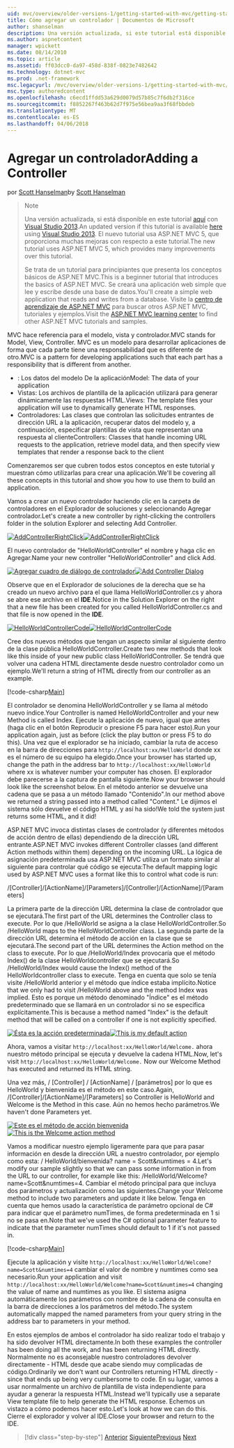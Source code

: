 ```yaml
---
uid: mvc/overview/older-versions-1/getting-started-with-mvc/getting-started-with-mvc-part2
title: Cómo agregar un controlador | Documentos de Microsoft
author: shanselman
description: Una versión actualizada, si este tutorial está disponible aquí con Visual Studio 2013. El nuevo tutorial usa ASP.NET MVC 5, que proporciona muchas mejoras con respecto a t...
ms.author: aspnetcontent
manager: wpickett
ms.date: 08/14/2010
ms.topic: article
ms.assetid: ff03dcc0-da97-458d-838f-0823e7482642
ms.technology: dotnet-mvc
ms.prod: .net-framework
msc.legacyurl: /mvc/overview/older-versions-1/getting-started-with-mvc/getting-started-with-mvc-part2
msc.type: authoredcontent
ms.openlocfilehash: c6ecd1ffdd53a629d0079d57b85c7f6db2f316ce
ms.sourcegitcommit: f8852267f463b62d7f975e56bea9aa3f68fbbdeb
ms.translationtype: MT
ms.contentlocale: es-ES
ms.lasthandoff: 04/06/2018
---
```

<a name="adding-a-controller"></a><span data-ttu-id="d714e-104">Agregar un controlador</span><span class="sxs-lookup"><span data-stu-id="d714e-104">Adding a Controller</span></span>
====================
<span data-ttu-id="d714e-105">por [Scott Hanselman](https://github.com/shanselman)</span><span class="sxs-lookup"><span data-stu-id="d714e-105">by [Scott Hanselman](https://github.com/shanselman)</span></span>

> > [!NOTE]
> > <span data-ttu-id="d714e-106">Una versión actualizada, si está disponible en este tutorial [aquí](../../getting-started/introduction/getting-started.md) con [Visual Studio 2013](https://www.microsoft.com/visualstudio/eng/2013-downloads).</span><span class="sxs-lookup"><span data-stu-id="d714e-106">An updated version if this tutorial is available [here](../../getting-started/introduction/getting-started.md) using [Visual Studio 2013](https://www.microsoft.com/visualstudio/eng/2013-downloads).</span></span> <span data-ttu-id="d714e-107">El nuevo tutorial usa ASP.NET MVC 5, que proporciona muchas mejoras con respecto a este tutorial.</span><span class="sxs-lookup"><span data-stu-id="d714e-107">The new tutorial uses ASP.NET MVC 5, which provides many improvements over this tutorial.</span></span>
> 
> 
> <span data-ttu-id="d714e-108">Se trata de un tutorial para principiantes que presenta los conceptos básicos de ASP.NET MVC.</span><span class="sxs-lookup"><span data-stu-id="d714e-108">This is a beginner tutorial that introduces the basics of ASP.NET MVC.</span></span> <span data-ttu-id="d714e-109">Se creará una aplicación web simple que lee y escribe desde una base de datos.</span><span class="sxs-lookup"><span data-stu-id="d714e-109">You'll create a simple web application that reads and writes from a database.</span></span> <span data-ttu-id="d714e-110">Visite la [centro de aprendizaje de ASP.NET MVC](../../../index.md) para buscar otros ASP.NET MVC, tutoriales y ejemplos.</span><span class="sxs-lookup"><span data-stu-id="d714e-110">Visit the [ASP.NET MVC learning center](../../../index.md) to find other ASP.NET MVC tutorials and samples.</span></span>


<span data-ttu-id="d714e-111">MVC hace referencia para el modelo, vista y controlador.</span><span class="sxs-lookup"><span data-stu-id="d714e-111">MVC stands for Model, View, Controller.</span></span> <span data-ttu-id="d714e-112">MVC es un modelo para desarrollar aplicaciones de forma que cada parte tiene una responsabilidad que es diferente de otro.</span><span class="sxs-lookup"><span data-stu-id="d714e-112">MVC is a pattern for developing applications such that each part has a responsibility that is different from another.</span></span>

- <span data-ttu-id="d714e-113">: Los datos del modelo De la aplicación</span><span class="sxs-lookup"><span data-stu-id="d714e-113">Model: The data of your application</span></span>
- <span data-ttu-id="d714e-114">Vistas: Los archivos de plantilla de la aplicación utilizará para generar dinámicamente las respuestas HTML.</span><span class="sxs-lookup"><span data-stu-id="d714e-114">Views: The template files your application will use to dynamically generate HTML responses.</span></span>
- <span data-ttu-id="d714e-115">Controladores: Las clases que controlan las solicitudes entrantes de dirección URL a la aplicación, recuperar datos del modelo y, a continuación, especificar plantillas de vista que representan una respuesta al cliente</span><span class="sxs-lookup"><span data-stu-id="d714e-115">Controllers: Classes that handle incoming URL requests to the application, retrieve model data, and then specify view templates that render a response back to the client</span></span>

<span data-ttu-id="d714e-116">Comenzaremos ser que cubren todos estos conceptos en este tutorial y muestran cómo utilizarlas para crear una aplicación.</span><span class="sxs-lookup"><span data-stu-id="d714e-116">We'll be covering all these concepts in this tutorial and show you how to use them to build an application.</span></span>

<span data-ttu-id="d714e-117">Vamos a crear un nuevo controlador haciendo clic en la carpeta de controladores en el Explorador de soluciones y seleccionando Agregar controlador.</span><span class="sxs-lookup"><span data-stu-id="d714e-117">Let's create a new controller by right-clicking the controllers folder in the solution Explorer and selecting Add Controller.</span></span>

<span data-ttu-id="d714e-118">[![AddControllerRightClick](getting-started-with-mvc-part2/_static/image2.png)](getting-started-with-mvc-part2/_static/image1.png)</span><span class="sxs-lookup"><span data-stu-id="d714e-118">[![AddControllerRightClick](getting-started-with-mvc-part2/_static/image2.png)](getting-started-with-mvc-part2/_static/image1.png)</span></span>

<span data-ttu-id="d714e-119">El nuevo controlador de "HelloWorldController" el nombre y haga clic en Agregar.</span><span class="sxs-lookup"><span data-stu-id="d714e-119">Name your new controller "HelloWorldController" and click Add.</span></span>

<span data-ttu-id="d714e-120">[![Agregar cuadro de diálogo de controlador](getting-started-with-mvc-part2/_static/image4.png)](getting-started-with-mvc-part2/_static/image3.png)</span><span class="sxs-lookup"><span data-stu-id="d714e-120">[![Add Controller Dialog](getting-started-with-mvc-part2/_static/image4.png)](getting-started-with-mvc-part2/_static/image3.png)</span></span>

<span data-ttu-id="d714e-121">Observe que en el Explorador de soluciones de la derecha que se ha creado un nuevo archivo para el que llama HelloWorldController.cs y ahora se abre ese archivo en el **IDE**.</span><span class="sxs-lookup"><span data-stu-id="d714e-121">Notice in the Solution Explorer on the right that a new file has been created for you called HelloWorldController.cs and that file is now opened in the **IDE**.</span></span>

<span data-ttu-id="d714e-122">[![HelloWorldControllerCode](getting-started-with-mvc-part2/_static/image6.png)](getting-started-with-mvc-part2/_static/image5.png)</span><span class="sxs-lookup"><span data-stu-id="d714e-122">[![HelloWorldControllerCode](getting-started-with-mvc-part2/_static/image6.png)](getting-started-with-mvc-part2/_static/image5.png)</span></span>

<span data-ttu-id="d714e-123">Cree dos nuevos métodos que tengan un aspecto similar al siguiente dentro de la clase pública HelloWorldController.</span><span class="sxs-lookup"><span data-stu-id="d714e-123">Create two new methods that look like this inside of your new public class HelloWorldController.</span></span> <span data-ttu-id="d714e-124">Se tendrá que volver una cadena HTML directamente desde nuestro controlador como un ejemplo.</span><span class="sxs-lookup"><span data-stu-id="d714e-124">We'll return a string of HTML directly from our controller as an example.</span></span>

[!code-csharp[Main](getting-started-with-mvc-part2/samples/sample1.cs)]

<span data-ttu-id="d714e-125">El controlador se denomina HelloWorldController y se llama al método nuevo índice.</span><span class="sxs-lookup"><span data-stu-id="d714e-125">Your Controller is named HelloWorldController and your new Method is called Index.</span></span> <span data-ttu-id="d714e-126">Ejecute la aplicación de nuevo, igual que antes (haga clic en el botón Reproducir o presione F5 para hacer esto).</span><span class="sxs-lookup"><span data-stu-id="d714e-126">Run your application again, just as before (click the play button or press F5 to do this).</span></span> <span data-ttu-id="d714e-127">Una vez que el explorador se ha iniciado, cambiar la ruta de acceso en la barra de direcciones para `http://localhost:xx/HelloWorld` donde xx es el número de su equipo ha elegido.</span><span class="sxs-lookup"><span data-stu-id="d714e-127">Once your browser has started up, change the path in the address bar to `http://localhost:xx/HelloWorld` where xx is whatever number your computer has chosen.</span></span> <span data-ttu-id="d714e-128">El explorador debe parecerse a la captura de pantalla siguiente.</span><span class="sxs-lookup"><span data-stu-id="d714e-128">Now your browser should look like the screenshot below.</span></span> <span data-ttu-id="d714e-129">En el método anterior se devuelve una cadena que se pasa a un método llamado "Contenido".</span><span class="sxs-lookup"><span data-stu-id="d714e-129">In our method above we returned a string passed into a method called "Content."</span></span> <span data-ttu-id="d714e-130">Le dijimos el sistema sólo devuelve el código HTML y así ha sido!</span><span class="sxs-lookup"><span data-stu-id="d714e-130">We told the system just returns some HTML, and it did!</span></span>

<span data-ttu-id="d714e-131">ASP.NET MVC invoca distintas clases de controlador (y diferentes métodos de acción dentro de ellas) dependiendo de la dirección URL entrante.</span><span class="sxs-lookup"><span data-stu-id="d714e-131">ASP.NET MVC invokes different Controller classes (and different Action methods within them) depending on the incoming URL.</span></span> <span data-ttu-id="d714e-132">La lógica de asignación predeterminada usa ASP.NET MVC utiliza un formato similar al siguiente para controlar qué código se ejecuta:</span><span class="sxs-lookup"><span data-stu-id="d714e-132">The default mapping logic used by ASP.NET MVC uses a format like this to control what code is run:</span></span>

<span data-ttu-id="d714e-133">/[Controller]/[ActionName]/[Parameters]</span><span class="sxs-lookup"><span data-stu-id="d714e-133">/[Controller]/[ActionName]/[Parameters]</span></span>

<span data-ttu-id="d714e-134">La primera parte de la dirección URL determina la clase de controlador que se ejecutará.</span><span class="sxs-lookup"><span data-stu-id="d714e-134">The first part of the URL determines the Controller class to execute.</span></span> <span data-ttu-id="d714e-135">Por lo que /HelloWorld se asigna a la clase HelloWorldController.</span><span class="sxs-lookup"><span data-stu-id="d714e-135">So /HelloWorld maps to the HelloWorldController class.</span></span> <span data-ttu-id="d714e-136">La segunda parte de la dirección URL determina el método de acción en la clase que se ejecutará.</span><span class="sxs-lookup"><span data-stu-id="d714e-136">The second part of the URL determines the Action method on the class to execute.</span></span> <span data-ttu-id="d714e-137">Por lo que /HelloWorld/Index provocaría que el método Index() de la clase HelloWorldcontroller que se ejecutará.</span><span class="sxs-lookup"><span data-stu-id="d714e-137">So /HelloWorld/Index would cause the Index() method of the HelloWorldcontroller class to execute.</span></span> <span data-ttu-id="d714e-138">Tenga en cuenta que solo se tenía visite /HelloWorld anterior y el método que índice estaba implícito.</span><span class="sxs-lookup"><span data-stu-id="d714e-138">Notice that we only had to visit /HelloWorld above and the method Index was implied.</span></span> <span data-ttu-id="d714e-139">Esto es porque un método denominado "Índice" es el método predeterminado que se llamará en un controlador si no se especifica explícitamente.</span><span class="sxs-lookup"><span data-stu-id="d714e-139">This is because a method named "Index" is the default method that will be called on a controller if one is not explicitly specified.</span></span>

<span data-ttu-id="d714e-140">[![Ésta es la acción predeterminada](getting-started-with-mvc-part2/_static/image8.png)](getting-started-with-mvc-part2/_static/image7.png)</span><span class="sxs-lookup"><span data-stu-id="d714e-140">[![This is my default action](getting-started-with-mvc-part2/_static/image8.png)](getting-started-with-mvc-part2/_static/image7.png)</span></span>

<span data-ttu-id="d714e-141">Ahora, vamos a visitar `http://localhost:xx/HelloWorld/Welcome.` ahora nuestro método principal se ejecuta y devuelve la cadena HTML.</span><span class="sxs-lookup"><span data-stu-id="d714e-141">Now, let's visit `http://localhost:xx/HelloWorld/Welcome.` Now our Welcome Method has executed and returned its HTML string.</span></span>

<span data-ttu-id="d714e-142">Una vez más, / [Controller] / [ActionName] / [parámetros] por lo que es HelloWorld y bienvenida es el método en este caso.</span><span class="sxs-lookup"><span data-stu-id="d714e-142">Again, /[Controller]/[ActionName]/[Parameters] so Controller is HelloWorld and Welcome is the Method in this case.</span></span> <span data-ttu-id="d714e-143">Aún no hemos hecho parámetros.</span><span class="sxs-lookup"><span data-stu-id="d714e-143">We haven't done Parameters yet.</span></span>

<span data-ttu-id="d714e-144">[![Este es el método de acción bienvenida](getting-started-with-mvc-part2/_static/image10.png)](getting-started-with-mvc-part2/_static/image9.png)</span><span class="sxs-lookup"><span data-stu-id="d714e-144">[![This is the Welcome action method](getting-started-with-mvc-part2/_static/image10.png)](getting-started-with-mvc-part2/_static/image9.png)</span></span>

<span data-ttu-id="d714e-145">Vamos a modificar nuestro ejemplo ligeramente para que para pasar información en desde la dirección URL a nuestro controlador, por ejemplo como esta: / HelloWorld/bienvenida? name = Scott&amp;numtimes = 4.</span><span class="sxs-lookup"><span data-stu-id="d714e-145">Let's modify our sample slightly so that we can pass some information in from the URL to our controller, for example like this: /HelloWorld/Welcome?name=Scott&amp;numtimes=4.</span></span> <span data-ttu-id="d714e-146">Cambiar el método principal para que incluya dos parámetros y actualización como las siguientes.</span><span class="sxs-lookup"><span data-stu-id="d714e-146">Change your Welcome method to include two parameters and update it like below.</span></span> <span data-ttu-id="d714e-147">Tenga en cuenta que hemos usado la característica de parámetro opcional de C# para indicar que el parámetro numTimes, de forma predeterminada en 1 si no se pasa en.</span><span class="sxs-lookup"><span data-stu-id="d714e-147">Note that we've used the C# optional parameter feature to indicate that the parameter numTimes should default to 1 if it's not passed in.</span></span>

[!code-csharp[Main](getting-started-with-mvc-part2/samples/sample2.cs)]

<span data-ttu-id="d714e-148">Ejecute la aplicación y visite `http://localhost:xx/HelloWorld/Welcome?name=Scott&numtimes=4` cambiar el valor de nombre y numtimes como sea necesario.</span><span class="sxs-lookup"><span data-stu-id="d714e-148">Run your application and visit `http://localhost:xx/HelloWorld/Welcome?name=Scott&numtimes=4` changing the value of name and numtimes as you like.</span></span> <span data-ttu-id="d714e-149">El sistema asigna automáticamente los parámetros con nombre de la cadena de consulta en la barra de direcciones a los parámetros del método.</span><span class="sxs-lookup"><span data-stu-id="d714e-149">The system automatically mapped the named parameters from your query string in the address bar to parameters in your method.</span></span>

<span data-ttu-id="d714e-150">En estos ejemplos de ambos el controlador ha sido realizar todo el trabajo y ha sido devolver HTML directamente.</span><span class="sxs-lookup"><span data-stu-id="d714e-150">In both these examples the controller has been doing all the work, and has been returning HTML directly.</span></span> <span data-ttu-id="d714e-151">Normalmente no es aconsejable nuestro controladores devolver directamente - HTML desde que acabe siendo muy complicadas de código.</span><span class="sxs-lookup"><span data-stu-id="d714e-151">Ordinarily we don't want our Controllers returning HTML directly - since that ends up being very cumbersome to code.</span></span> <span data-ttu-id="d714e-152">En su lugar, vamos a usar normalmente un archivo de plantilla de vista independiente para ayudar a generar la respuesta HTML.</span><span class="sxs-lookup"><span data-stu-id="d714e-152">Instead we'll typically use a separate View template file to help generate the HTML response.</span></span> <span data-ttu-id="d714e-153">Echemos un vistazo a cómo podemos hacer esto.</span><span class="sxs-lookup"><span data-stu-id="d714e-153">Let's look at how we can do this.</span></span> <span data-ttu-id="d714e-154">Cierre el explorador y volver al IDE.</span><span class="sxs-lookup"><span data-stu-id="d714e-154">Close your browser and return to the IDE.</span></span>

> [!div class="step-by-step"]
> <span data-ttu-id="d714e-155">[Anterior](getting-started-with-mvc-part1.md)
> [Siguiente](getting-started-with-mvc-part3.md)</span><span class="sxs-lookup"><span data-stu-id="d714e-155">[Previous](getting-started-with-mvc-part1.md)
[Next](getting-started-with-mvc-part3.md)</span></span>
